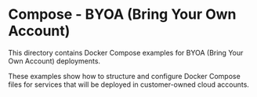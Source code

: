 # Compose - BYOA (Bring Your Own Account)

This directory contains Docker Compose examples for BYOA (Bring Your Own Account) deployments.

These examples show how to structure and configure Docker Compose files for services that will be deployed in customer-owned cloud accounts.